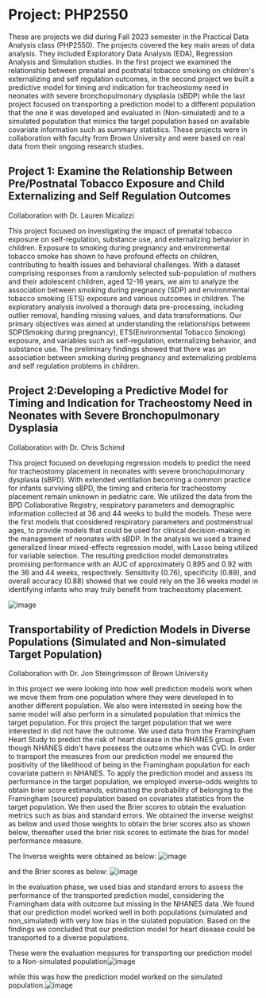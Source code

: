 # Project: PHP2550
 These are projects we did during Fall 2023 semester in the Practical Data Analysis class (PHP2550). The projects covered the key main areas of data analysis. They included Exploratory Data Analysis (EDA), Regression Analysis and Simulation studies. In the first project we examined the relationship between prenatal and postnatal tobacco smoking on children's externalizing and self regulation outcomes, in the second project we built a predictive model for timing and indication for tracheostomy need in neonates with severe bronchopulmonary dysplasia (sBDP) while the last project focused on transporting a prediction model to a different population that the one it was developed and evaluated in (Non-simulated) and to a simulated population that mimics the target population based on available covariate information such as summary statistics. These projects were in collaboration with faculty from Brown University and were based on real data from their ongoing research studies. 

## Project 1: Examine the Relationship Between Pre/Postnatal Tobacco Exposure and Child Externalizing and Self Regulation Outcomes
Collaboration with Dr. Lauren Micalizzi

This project focused on investigating the impact of prenatal tobacco exposure on self-regulation, substance use, and externalizing behavior in children. Exposure to smoking during pregnancy and environmental tobacco smoke has shown to have profound effects on children, contributing to health issues and behavioral challenges. With a dataset comprising responses from a randomly selected sub-population of mothers and their adolescent children, aged 12-16 years, we aim to analyze the association between smoking during pregnancy (SDP) and environmental tobacco smoking (ETS) exposure and various outcomes in children. The exploratory analysis involved a thorough data pre-processing, including outlier removal, handling missing values, and data transformations. Our primary objectives was aimed at understanding the relationships between SDP(Smoking during pregnancy), ETS(Environmental Tobacco Smoking) exposure, and variables such as self-regulation, externalizing behavior, and substance use. The preliminary findings showed that there was an association between smoking during pregnancy and externalizing problems and self regulation problems in children.

## Project 2:Developing a Predictive Model for Timing and Indication for Tracheostomy Need in Neonates with Severe Bronchopulmonary Dysplasia
Collaboration with Dr. Chris Schimd

This project focused on developing regression models to predict the need for tracheostomy placement in neonates with severe bronchopulmonary dysplasia (sBPD). With extended ventilation becoming a common practice for infants surviving sBPD, the timing and criteria for tracheostomy placement remain unknown in pediatric care. We utilized the data from the BPD Collaborative Registry, respiratory parameters and demographic information collected at 36 and 44 weeks to build the models. These were the first models that considered respiratory parameters and postmenstrual ages, to provide models that could be used for clinical decision-making in the management of neonates with sBDP. In the analysis we used a trained generalized linear mixed-effects regression model, with Lasso being utilized for variable selection. The resulting prediction model demonstrates promising performance with an AUC of approximately 0.895 and 0.92 with the 36 and 44 weeks, respectively. Sensitivity (0.76), specificity (0.89), and overall accuracy (0.88) showed that we could rely on the 36 weeks model in identifying infants who may truly benefit from tracheostomy placement. 

![image](https://github.com/kasigi234/PHP2550/assets/132590202/3d834460-fb3e-47c1-88b5-4dcdd64f76f9)

## Transportability of Prediction Models in Diverse Populations (Simulated and Non-simulated Target Population)
Collaboration with Dr. Jon Steingrimsson of Brown University

In this project we were looking into how well prediction models work when we move them from one population where they were developed in to another different population. We also were interested in seeing how the same model will also perform in a simulated population that mimics the target population. For this project the target population that we were interested in did not have the outcome.  We used data from the Framingham Heart Study to predict the risk of heart disease in the NHANES group. Even though NHANES didn't have possess the outcome which was CVD. In order to transport the measures from our prediction model we ensured the positivity of the likelihood of being in the Framingham population for each covariate pattern in NHANES. To apply the prediction model and assess its performance in the target population, we employed inverse-odds weights to obtain brier score estimands, estimating the probability of belonging to the Framingham (source) population based on covariates statistics from the target population. We then used the Brier scores to obtain the evaluation metrics such as bias and standard errors. We obtained the inverse weighst as below and used those weights to obtain the brier scores also as shown below, thereafter used the brier risk scores to estimate the bias for model performance measure.

The Inverse weights were obtained as below:
![image](https://github.com/kasigi234/PHP2550/assets/132590202/05d5cc94-34f2-4d5b-a14c-54b4ef5d391f)

and the Brier scores as below:
![image](https://github.com/kasigi234/PHP2550/assets/132590202/c9489795-8d44-44ad-8c64-9eeddac3b7ec)

In the evaluation phase, we used bias and standard errors to assess the performance of the transported prediction model, considering the Framingham data with outcome but missing in the NHANES data .We found that our prediction model worked well in both populations (simulated and non_simulated) with very low bias in the siulated population. Based on the findings we concluded that our prediction model for heart disease could be transported to a diverse populations.

These were the evaluation measures for transporting our prediction model to a Non-simulated population![image](https://github.com/kasigi234/PHP2550/assets/132590202/152f2a34-7bb2-4f5b-ad9e-f2eb9f00a846)

while this was how the prediction model worked on the simulated population.![image](https://github.com/kasigi234/PHP2550/assets/132590202/d11e6edb-f473-433e-bd3b-43357852f41b)




